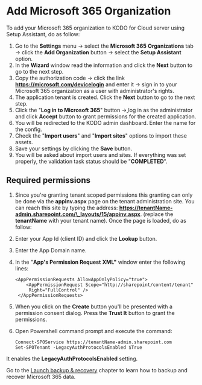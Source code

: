 # Add Microsoft 365 Organization

To add your Microsoft 365 organization to KODO for Cloud server using Setup Assistant, do as follow:

1. Go to the **Settings** menu -&gt; select the **Microsoft 365** **Organizations** tab -&gt; click the **Add Organization** button -&gt; select the **Setup Assistant** option.
2. In the **Wizard** window read the information and click the **Next** button to go to the next step.
3. Copy the authorization code -&gt; click the link **https://microsoft.com/devicelogin** and enter it -&gt; sign in to your Microsoft 365 organization as a user with administrator's rights. 
4. The application tenant is created. Click the **Next** button to go to the next step.
5. Click the "**Log in to Microsoft 365**" button -&gt;[ ](https://microsoft.com/devicelogin)log in as the administrator and click **Accept** button to grant permissions for the created application.
6. You will be redirected to the KODO admin dashboard. Enter the name for the config. 
7. Check the "**Import users**" and "**Import sites**" options to import these assets.  
8. Save your settings by clicking the **Save** button.
9. You will be asked about import users and sites. If everything was set properly, the validation task status should be "**COMPLETED**".

## Required permissions

1. Since you're granting tenant scoped permissions this granting can only be done via the **appinv.aspx** page on the tenant administration site. You can reach this site by typing the address: **https://tenantName-admin.sharepoint.com/\_layouts/15/appinv.aspx**. \(replace the **tenantName** with your tenant name\). Once the page is loaded, do as follow:
2. Enter your App Id \(client ID\) and click the **Lookup** button.
3. Enter the App Domain name. 
4. In the "**App's Permission Request** **XML"** window enter the following lines: 

   ```text
   <AppPermissionRequests AllowAppOnlyPolicy="true">
       <AppPermissionRequest Scope="http://sharepoint/content/tenant" 
        Right="FullControl" />
    </AppPermissionRequests>
   ```

5. When you click on the **Create** button you'll be presented with a permission consent dialog. Press the **Trust It** button to grant the permissions.
6. Open Powershell command prompt and execute the command: 

   ```text
   Connect-SPOService https://tenantName-admin.sharepoint.com
   Set-SPOTenant -LegacyAuthProtocolsEnabled $True
   ```

It enables the **LegacyAuthProtocolsEnabled** setting. 

Go to the [Launch backup & recovery]() chapter to learn how to backup and recover Microsoft 365 data.

